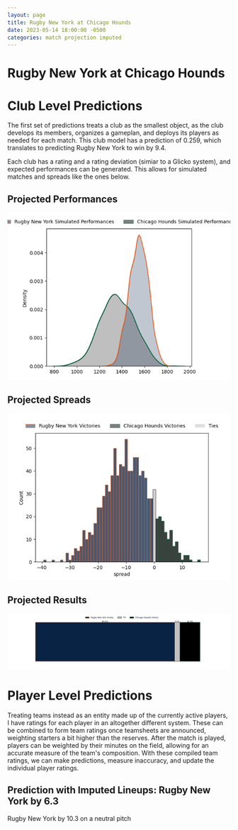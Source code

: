 ```yaml
---  
layout: page  
title: Rugby New York at Chicago Hounds  
date: 2023-05-14 18:00:00 -0500  
categories: match projection imputed  
---
```

# Rugby New York at Chicago Hounds

# Club Level Predictions


The first set of predictions treats a club as the smallest object, as the club develops its members, organizes a gameplan, and deploys its players as needed for each match. This club model has a prediction of 0.259, which translates to predicting Rugby New York to win by 9.4.

Each club has a rating and a rating deviation (simiar to a Glicko system), and expected performances can be generated. This allows for simulated matches and spreads like the ones below.
## Projected Performances


![Projected Performances](plots/performances_2023-05-14-ChicagoHounds-RugbyNewYork.png)
## Projected Spreads


![Projected Spreads](plots/spreads_2023-05-14-ChicagoHounds-RugbyNewYork.png)
## Projected Results


![Projected Results](plots/resultbar_2023-05-14-ChicagoHounds-RugbyNewYork.png)
# Player Level Predictions


Treating teams instead as an entity made up of the currently active players, I have ratings for each player in an altogether different system. These can be combined to form team ratings once teamsheets are announced, weighting starters a bit higher than the reserves. After the match is played, players can be weighted by their minutes on the field, allowing for an accurate measure of the team's composition. With these compiled team ratings, we can make predictions, measure inaccuracy, and update the individual player ratings.
## Prediction with Imputed Lineups: Rugby New York by 6.3


Rugby New York by 10.3 on a neutral pitch

